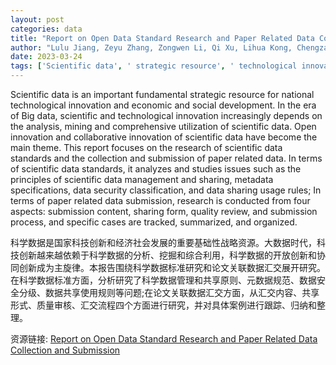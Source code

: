 ```yaml
---
layout: post
categories: data
title: "Report on Open Data Standard Research and Paper Related Data Collection and Submission"
author: "Lulu Jiang, Zeyu Zhang, Zongwen Li, Qi Xu, Lihua Kong, Chengzan Li, Yuanchun Zhou"
date: 2023-03-24
tags: ['Scientific data', ' strategic resource', ' technological innovation', ' economic development', ' social development', ' Big data', ' scientific and technological innovation', ' analysis', ' mining', ' comprehensive utilization', ' open innovation', ' collaborative innovation', ' scientific data standards', ' collection', ' submission', ' paper related data', ' data management', ' sharing principles', ' metadata specifications', ' data security classification', ' sharing usage rules', ' submission content', ' sharing form', ' quality review', ' submission process', ' specific cases']
---
```


Scientific data is an important fundamental strategic resource for national technological innovation and economic and social development. In the era of Big data, scientific and technological innovation increasingly depends on the analysis, mining and comprehensive utilization of scientific data. Open innovation and collaborative innovation of scientific data have become the main theme. This report focuses on the research of scientific data standards and the collection and submission of paper related data. In terms of scientific data standards, it analyzes and studies issues such as the principles of scientific data management and sharing, metadata specifications, data security classification, and data sharing usage rules; In terms of paper related data submission, research is conducted from four aspects: submission content, sharing form, quality review, and submission process, and specific cases are tracked, summarized, and organized.

科学数据是国家科技创新和经济社会发展的重要基础性战略资源。大数据时代，科技创新越来越依赖于科学数据的分析、挖掘和综合利用，科学数据的开放创新和协同创新成为主旋律。本报告围绕科学数据标准研究和论文关联数据汇交展开研究。在科学数据标准方面，分析研究了科学数据管理和共享原则、元数据规范、数据安全分级、数据共享使用规则等问题;在论文关联数据汇交方面，从汇交内容、共享形式、质量审核、汇交流程四个方面进行研究，并对具体案例进行跟踪、归纳和整理。

资源链接: [Report on Open Data Standard Research and Paper Related Data Collection and Submission](https://doi.org/10.57760/sciencedb.09079)
